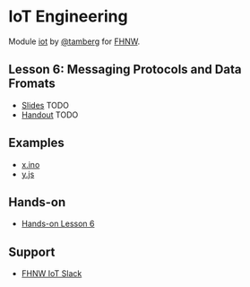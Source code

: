 # IoT Engineering
Module [iot](https://www.fhnw.ch/de/studium/module/9280188) by [@tamberg](https://twitter.com/tamberg) for [FHNW](https://www.fhnw.ch/).

## Lesson 6: Messaging Protocols and Data Fromats
- [Slides](http://www.tamberg.org/fhnw/2019/IoT06Messaging.pdf) TODO
- [Handout](http://www.tamberg.org/fhnw/2019/IoT06MessagingHandout.pdf) TODO

## Examples
- [x.ino](x.ino)
- [y.js](y.js)

## Hands-on
- [Hands-on Lesson 6](../../../../fhnw-iot-work-06/blob/master/README.md)

## Support
- [FHNW IoT Slack](https://fhnw-iot.slack.com/)
